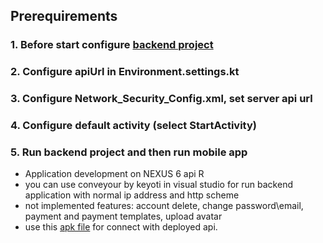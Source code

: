 ## Prerequirements
### 1. Before start configure [backend project](https://github.com/rsodst/account-manager)
### 2. Configure apiUrl in Environment.settings.kt
### 3. Configure Network_Security_Config.xml, set server api url
### 4. Configure default activity (select StartActivity)
### 5. Run backend project and then run mobile app

* Application development on NEXUS 6 api R
* you can use conveyour by keyoti in visual studio for run backend application with normal ip address and http scheme
* not implemented features: account delete, change password\email, payment and payment templates, upload avatar
* use this [apk file](https://github.com/rsodst/account-manager-mobile/raw/master/app/release/app-release.apk) for connect with deployed api.
